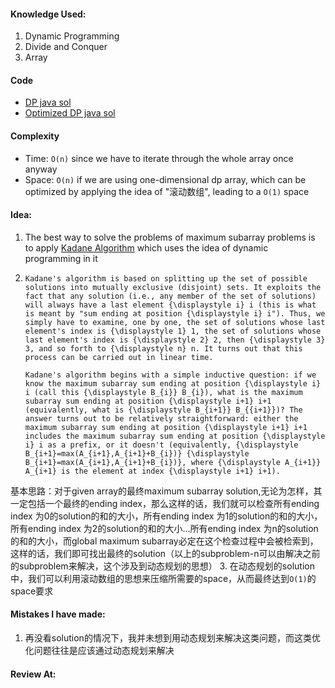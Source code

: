 #### Knowledge Used:
1. Dynamic Programming
2. Divide and Conquer
3. Array

#### Code
- [DP java sol](./DPSolution.java)
- [Optimized DP java sol](./OptimizedDPSolution.java)
#### Complexity
- Time: `O(n)` since we have to iterate through the whole array once anyway
- Space: `O(n)` if we are using one-dimensional dp array, which can be optimized by applying the idea of "滚动数组", leading to a `O(1)` space

#### Idea:
1. The best way to solve the problems of maximum subarray problems is to apply [Kadane Algorithm](https://en.wikipedia.org/wiki/Maximum_subarray_problem#Kadane's_algorithm) which uses the idea of dynamic programming in it
2.
    ```
    Kadane's algorithm is based on splitting up the set of possible solutions into mutually exclusive (disjoint) sets. It exploits the fact that any solution (i.e., any member of the set of solutions) will always have a last element {\displaystyle i} i (this is what is meant by "sum ending at position {\displaystyle i} i"). Thus, we simply have to examine, one by one, the set of solutions whose last element's index is {\displaystyle 1} 1, the set of solutions whose last element's index is {\displaystyle 2} 2, then {\displaystyle 3} 3, and so forth to {\displaystyle n} n. It turns out that this process can be carried out in linear time.

    Kadane's algorithm begins with a simple inductive question: if we know the maximum subarray sum ending at position {\displaystyle i} i (call this {\displaystyle B_{i}} B_{i}), what is the maximum subarray sum ending at position {\displaystyle i+1} i+1 (equivalently, what is {\displaystyle B_{i+1}} B_{{i+1}})? The answer turns out to be relatively straightforward: either the maximum subarray sum ending at position {\displaystyle i+1} i+1 includes the maximum subarray sum ending at position {\displaystyle i} i as a prefix, or it doesn't (equivalently, {\displaystyle B_{i+1}=max(A_{i+1},A_{i+1}+B_{i})} {\displaystyle B_{i+1}=max(A_{i+1},A_{i+1}+B_{i})}, where {\displaystyle A_{i+1}} A_{i+1} is the element at index {\displaystyle i+1} i+1).
    ```  
基本思路：对于given array的最终maximum subarray solution,无论为怎样，其一定包括一个最终的ending index，那么这样的话，我们就可以检查所有ending index 为0的solution的和的大小，所有ending index 为1的solution的和的大小，所有ending index 为2的solution的和的大小...所有ending index 为n的solution的和的大小，而global maximum subarray必定在这个检查过程中会被检索到，这样的话，我们即可找出最终的solution（以上的subproblem-n可以由解决之前的subproblem来解决，这个涉及到动态规划的思想）
3. 在动态规划的solution中，我们可以利用滚动数组的思想来压缩所需要的space，从而最终达到`O(1)`的space要求

#### Mistakes I have made:
1. 再没看solution的情况下，我并未想到用动态规划来解决这类问题，而这类优化问题往往是应该通过动态规划来解决

#### Review At:
